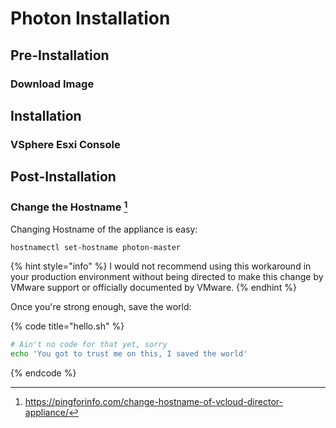 # Photon Installation

## Pre-Installation

### Download Image

## Installation

### VSphere Esxi Console

## Post-Installation

### Change the Hostname [^1]

Changing Hostname of the appliance is easy:

```
hostnamectl set-hostname photon-master
```

{% hint style="info" %}
 I would not recommend using this workaround in your production environment without being directed to make this change by VMware support or officially documented by VMware.
{% endhint %}

Once you're strong enough, save the world:

{% code title="hello.sh" %}
```bash
# Ain't no code for that yet, sorry
echo 'You got to trust me on this, I saved the world'
```
{% endcode %}



[^1]: https://pingforinfo.com/change-hostname-of-vcloud-director-appliance/
